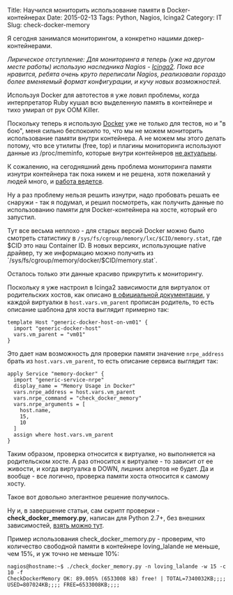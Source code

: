 Title: Научился мониторить использование памяти в Docker-контейнерах
Date: 2015-02-13
Tags:   Python, Nagios, Icinga2
Category: IT
Slug: check-docker-memory

Я сегодня занимался мониторингом, а конкретно нашими докер-контейнерами. 

*Лирическое отступление:
Для мониторинга я теперь (уже на другом месте работы) использую
наследника Nagios - [Icinga2](https://www.icinga.org/icinga/icinga-2/). 
Пока все нравится, ребята очень круто переписали Nagios, реализовали гораздо
более вменяемый формат конфигурации, и кучу новых возможностей.*

Используя Docker для автотестов я уже ловил проблемы, когда интерпретатор Ruby
кушал всю выделенную память в контейнере и тихо умирал от рук OOM Killer.

Поскольку теперь я использую [Docker](http://docker.io) уже не только для тестов,
но и "в бою", меня сильно беспокоило то, что мы не можем мониторить
использование памяти внутри контейнера.
А не можем мы этого делать потому, что все утилиты (free, top) и плагины мониторинга
используют данные из /proc/meminfo, которые внутри контейнеров 
[не актуальны](http://fabiokung.com/2014/03/13/memory-inside-linux-containers/).

К сожалению, на сегодняшний день проблема мониторинга памяти изнутри контейнера
так пока никем и не решена, хотя пожеланий у людей много, и [работа ведется](https://github.com/docker/docker/issues/8427).

Ну а раз проблему нельзя решить изнутри, надо пробовать решать ее снаружи - так я подумал,
и решил посмотреть, как получить данные по использованию памяти для Docker-контейнера на хосте, который его запустил.

Тут все весьма неплохо - для старых версий Docker можно было смотреть статистику
в `/sys/fs/cgroup/memory/lxc/$CID/memory.stat`, где $CID это наш Container ID.
В новых версиях, использующие native драйвер, ту же информацию можно получить из
`/sys/fs/cgroup/memory/docker/$CID/memory.stat`.

Осталось только эти данные красиво прикрутить к мониторингу.

Поскольку я уже настроил в Icinga2 зависимости для виртуалок от родительских хостов,
как описано [в официальной документации](http://docs.icinga.org/icinga2/latest/doc/module/icinga2/chapter/monitoring-basics#dependencies),
у каждой виртуалки в `host.vars.vm_parent` прописан родитель, то есть
описание шаблона для хоста выглядит примерно так:

    template Host "generic-docker-host-on-vm01" {
      import "generic-docker-host"
      vars.vm_parent = "vm01"
    }

Это дает нам возможность для проверки памяти значение `nrpe_address` брать
из `host.vars.vm_parent`, то есть описание сервиса выглядит так:

    apply Service "memory-docker" {
      import "generic-service-nrpe"
      display_name = "Memory Usage in Docker"
      vars.nrpe_address = host.vars.vm_parent
      vars.nrpe_command = "check_docker_memory"
      vars.nrpe_arguments = [
        host.name,
        15,
        10
      ]
      assign where host.vars.vm_parent
    }

Таким образом, проверка относится к виртуалке, но выполняется
на родительском хосте. А раз относится к виртуалке - то зависит от ее живости, и когда виртуалка в DOWN, лишних алертов не будет. Да и вообще - все логично, проверка памяти хоста относится к самому хосту.

Такое вот довольно элегантное решение получилось.

Ну и, в завершение статьи, сам скрипт проверки - **check_docker_memory.py**, написан для Python 2.7+, без внешних зависимостей,
[взять можно тут](https://github.com/abulimov/utils/blob/master/nagios/check_docker_memory.py).

Пример использования check_docker_memory.py - проверим, что количество свободной памяти в контейнере
loving_lalande не меньше, чем 15%, и уж точно не меньше 10%:

    nagios@hostname:~$ ./check_docker_memory.py -n loving_lalande -w 15 -c 10 -f
    CheckDockerMemory OK: 89.005% (6533008 kB) free! | TOTAL=7340032KB;;;; USED=807024KB;;;; FREE=6533008KB;;;;
